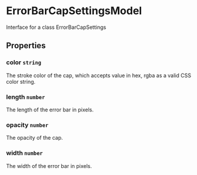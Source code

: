 # ErrorBarCapSettingsModel

Interface for a class ErrorBarCapSettings

## Properties

### color `string`

 The stroke color of the cap, which accepts value in hex, rgba as a valid CSS color string.

### length `number`

The length of the error bar in pixels.

### opacity `number`

The opacity of the cap.

### width `number`

The width of the error bar in pixels.

